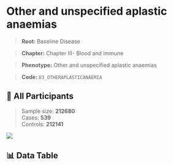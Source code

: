 # Other and unspecified aplastic anaemias

> **Root:** Baseline Disease  

> **Chapter:** Chapter III- Blood and immune  

> **Phenotype:** Other and unspecified aplastic anaemias  

> **Code:** `D3_OTHERAPLASTICANAEMIA`

## 🧪 All Participants  
> Sample size: **212680**  
> Cases: **539**  
> Controls: **212141**
<img src="/Sensitive/Figures/ALL/Incidence/D3_OTHERAPLASTICANAEMIA.png"/>

## 📊 Data Table
<CsvTableMRF src="/Sensitive/Data/ALL/Incidence/COX_D3_OTHERAPLASTICANAEMIA.csv"/>

